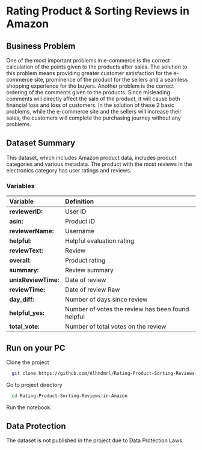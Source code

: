 
# Rating Product & Sorting Reviews in Amazon
## Business Problem
One of the most important problems in e-commerce is the correct calculation of the points given to the products after sales. The solution to this problem means providing greater customer satisfaction for the e-commerce site, prominence of the product for the sellers and a seamless shopping experience for the buyers. Another problem is the correct ordering of the comments given to the products. Since misleading comments will directly affect the sale of the product, it will cause both financial loss and loss of customers. In the solution of these 2 basic problems, while the e-commerce site and the sellers will increase their sales, the customers will complete the purchasing journey without any problems.

## Dataset Summary

This dataset, which includes Amazon product data, includes product categories and various metadata. The product with the most reviews in the electronics category has user ratings and reviews.


### Variables

| **Variable** | **Definition** | 
| :-------- | :------- | 
| **reviewerID:** | User ID | 
| **asin:** | Product ID |  
| **reviewerName:** | Username | 
| **helpful:** | Helpful evaluation rating |  
| **reviewText:** | Review |  
| **overall:** | Product rating |  
| **summary:** | Review summary |  
| **unixReviewTime:** | Date of review |  
| **reviewTime:** | Date of review Raw |  
| **day_diff:** | Number of days since review |  
| **helpful_yes:** | Number of votes the review has been found helpful |  
| **total_vote:** | Number of total votes on the review |

## Run on your PC

Clone the project

```bash
  git clone https://github.com/Alhndmrl/Rating-Product-Sorting-Reviews-in-Amazon
```

Go to project directory

```bash
  cd Rating-Product-Sorting-Reviews-in-Amazon
```

Run the notebook.

## Data Protection

The dataset is not published in the project due to Data Protection Laws.


  
